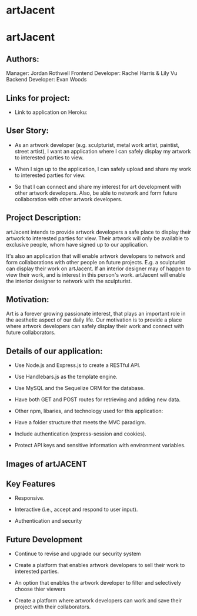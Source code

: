 # artJacent

# artJacent

## Authors:

Manager: Jordan Rothwell
Frontend Developer: Rachel Harris & Lily Vu
Backend Developer: Evan Woods

## Links for project:

- Link to application on Heroku:



## User Story:

- As an artwork developer (e.g. sculpturist, metal work artist, paintist, street artist), I want an application where I can safely display my artwork to interested parties to view.

- When I sign up to the application, I can safely upload and share my work to interested parties for view.

- So that I can connect and share my interest for art development with other artwork developers. Also, be able to network and form future collaboration with other artwork developers.

## Project Description:

artJacent intends to provide artwork developers a safe place to display their artwork to interested parties for view. Their artwork will only be available to exclusive people, whom have signed up to our application.

It's also an application that will enable artwork developers to network and form collaborations with other people on future projects.
E.g. a sculpturist can display their work on artJacent. If an interior designer may of happen to view their work, and is interest in this person's work. artJacent will enable the interior designer to network with the sculpturist.

## Motivation:

Art is a forever growing passionate interest, that plays an important role in the aesthetic aspect of our daily life. Our motivation is to provide a place where artwork developers can safely display their work and connect with future collaborators.

## Details of our application:

- Use Node.js and Express.js to create a RESTful API.

- Use Handlebars.js as the template engine.

- Use MySQL and the Sequelize ORM for the database.

- Have both GET and POST routes for retrieving and adding new data.

- Other npm, libaries, and technology used for this application:

- Have a folder structure that meets the MVC paradigm.

- Include authentication (express-session and cookies).

- Protect API keys and sensitive information with environment variables.


## Images of artJACENT









## Key Features

- Responsive.

- Interactive (i.e., accept and respond to user input).

- Authentication and security

## Future Development

- Continue to revise and upgrade our security system

- Create a platform that enables artwork developers to sell their work to interested parties.

- An option that enables the artwork developer to filter and selectively choose thier viewers

- Create a platform where artwork developers can work and save their project with their collaborators.

